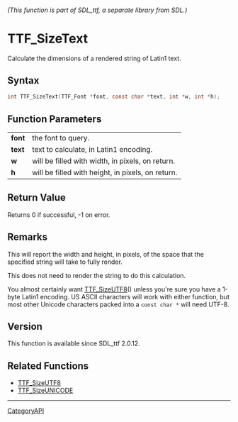 ###### (This function is part of SDL_ttf, a separate library from SDL.)
# TTF_SizeText

Calculate the dimensions of a rendered string of Latin1 text.

## Syntax

```c
int TTF_SizeText(TTF_Font *font, const char *text, int *w, int *h);

```

## Function Parameters

|              |                                                   |
| ------------ | ------------------------------------------------- |
| **font**     | the font to query.                                |
| **text**     | text to calculate, in Latin1 encoding.            |
| **w**        | will be filled with width, in pixels, on return.  |
| **h**        | will be filled with height, in pixels, on return. |

## Return Value

Returns 0 if successful, -1 on error.

## Remarks

This will report the width and height, in pixels, of the space that the
specified string will take to fully render.

This does not need to render the string to do this calculation.

You almost certainly want [TTF_SizeUTF8](TTF_SizeUTF8.md)() unless you're sure
you have a 1-byte Latin1 encoding. US ASCII characters will work with
either function, but most other Unicode characters packed into a `const
char *` will need UTF-8.

## Version

This function is available since SDL_ttf 2.0.12.

## Related Functions

* [TTF_SizeUTF8](TTF_SizeUTF8.md)
* [TTF_SizeUNICODE](TTF_SizeUNICODE.md)

----
[CategoryAPI](CategoryAPI.md)
